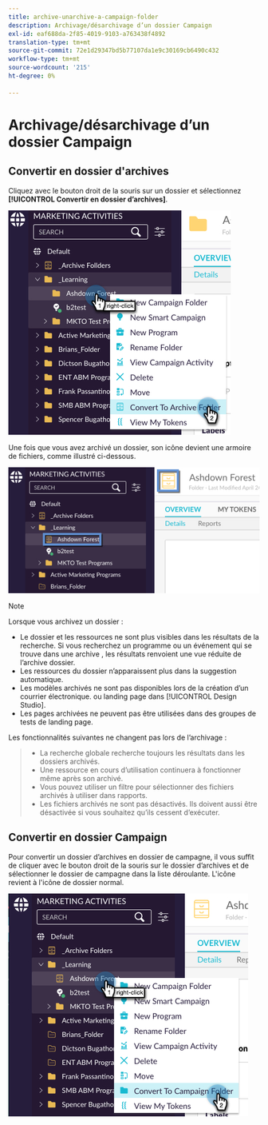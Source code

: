 ```yaml
---
title: archive-unarchive-a-campaign-folder
description: Archivage/désarchivage d’un dossier Campaign
exl-id: eaf688da-2f85-4019-9103-a763438f4892
translation-type: tm+mt
source-git-commit: 72e1d29347bd5b77107da1e9c30169cb6490c432
workflow-type: tm+mt
source-wordcount: '215'
ht-degree: 0%

---
```


# Archivage/désarchivage d’un dossier Campaign

## Convertir en dossier d&#39;archives

Cliquez avec le bouton droit de la souris sur un dossier et sélectionnez **[!UICONTROL Convertir en dossier d’archives]**.

![Image un](/help/sky/assets/campaign-folders/archive-unarchive-a-campaign-folder/archive-unarchive-a-campaign-folder-1.png)

Une fois que vous avez archivé un dossier, son icône devient une armoire de fichiers, comme illustré ci-dessous.

![Image 2](/help/sky/assets/campaign-folders/archive-unarchive-a-campaign-folder/archive-unarchive-a-campaign-folder-2.png)

>[!NOTE]
>
>Lorsque vous archivez un dossier :
>
>* Le dossier et les ressources ne sont plus visibles dans les résultats de la recherche.
   >Si vous recherchez un programme ou un événement qui se trouve dans une archive
   >, les résultats renvoient une vue réduite de l’archive
   >dossier.
>* Les ressources du dossier n’apparaissent plus dans la suggestion automatique.
>* Les modèles archivés ne sont pas disponibles lors de la création d’un courrier électronique.
   >ou landing page dans [!UICONTROL Design Studio].
>* Les pages archivées ne peuvent pas être utilisées dans des groupes de tests de landing page.

>
>
Les fonctionnalités suivantes ne changent pas lors de l’archivage :
>
>* La recherche globale recherche toujours les résultats dans les dossiers archivés.
>* Une ressource en cours d’utilisation continuera à fonctionner même après son
   >archivé.
>* Vous pouvez utiliser un filtre pour sélectionner des fichiers archivés à utiliser dans
   >rapports.
>* Les fichiers archivés ne sont pas désactivés. Ils doivent aussi être
   >désactivée si vous souhaitez qu’ils cessent d’exécuter.

>



## Convertir en dossier Campaign

Pour convertir un dossier d’archives en dossier de campagne, il vous suffit de cliquer avec le bouton droit de la souris sur le dossier d’archives et de sélectionner le dossier de campagne dans la liste déroulante. L&#39;icône revient à l&#39;icône de dossier normal.

![Image trois](/help/sky/assets/campaign-folders/archive-unarchive-a-campaign-folder/archive-unarchive-a-campaign-folder-3.png)
